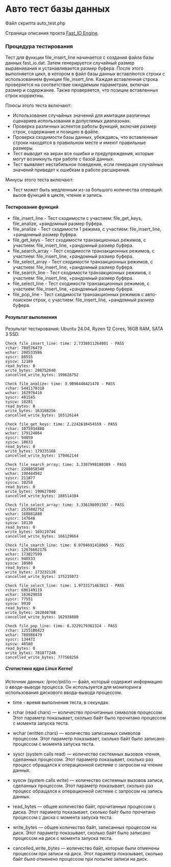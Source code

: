 # Авто тест базы данных


Файл скрипта auto_test.php

Страница описания прокта [Fast_IO Engine](https://github.com/commeta/fast_io).


### Процедура тестирования

Тест для функции file_insert_line начинается с создания файла базы данных fast_io.dat. Затем генерируется случайный размер выравнивания и устанавливается размер буфера. После этого выполняется цикл, в котором в файл базы данных вставляются строки с использованием функции file_insert_line. Каждая вставленная строка проверяется на соответствие ожидаемым параметрам, включая размер и содержание. Также проверяется, что позиции вставленных строк корректны.

Плюсы этого теста включают:
- Использование случайных значений для имитации различных сценариев использования в допустимых диапазонах.
- Проверка различных аспектов работы функций, включая размер строк, содержание и позицию в файле.
- Проверка сходимости базы данных, убеждаясь, что вставленные строки находятся в правильном месте и имеют правильные размеры.
- Тест выводит на экран все ошибки и предупреждения, которые могут возникнуть при работе с базой данных.
- Тест выявляет нестабильное поведение, если генерация случайных значений приведет к ошибкам в работе расширения.

Минусы этого теста включают:
- Тест может быть медленным из-за большого количества операций: вызов функций в цикле, чтение и запись.


#### Тестирование функций
- file_insert_line - Тест сходимости с участием: file_get_keys, file_analize, +рандомный размер буфера.
- file_analize - Тест сходимости 1 режима, с участием: file_insert_line, +рандомный размер буфера.
- file_get_keys - Тест сходимости транзакционных режимов, с участием: file_insert_line, +рандомный размер буфера.
- file_search_array - Тест сходимости транзакционных режимов, с участием: file_insert_line, +рандомный размер буфера.
- file_select_array - Тест сходимости транзакционных режимов, с участием: file_insert_line, +рандомный размер буфера.
- file_search_line - Тест сходимости транзакционных режимов, с участием: file_insert_line, +рандомный размер буфера.
- file_select_line - Тест сходимости транзакционных режимов, с участием: file_insert_line, +рандомный размер буфера.
- file_pop_line - Тест сходимости транзакционных режимов с авто-поиском строк, с участием: file_insert_line, +рандомный размер буфера.


#### Результат выполнения
Результат тестирования: Ubuntu 24.04, Ryzen 12 Cores, 16GB RAM, SATA 3 SSD.
```
Check file_insert_line: time: 2.7338011264801 - PASS
rchar: 780576479
wchar: 208533586
syscr: 88555
syscw: 12189
read_bytes: 0
write_bytes: 208752640
cancelled_write_bytes: 199626752

Check file_analize: time: 3.9096448421478 - PASS
rchar: 5441178318
wchar: 162976416
syscr: 481545
syscw: 10281
read_bytes: 0
write_bytes: 163168256
cancelled_write_bytes: 165126144

Check file_get_keys: time: 2.2242610454559 - PASS
rchar: 1075934880
wchar: 179124064
syscr: 94059
syscw: 10633
read_bytes: 0
write_bytes: 179335168
cancelled_write_bytes: 179462144

Check file_search_array: time: 3.3307998180389 - PASS
rchar: 2288058540
wchar: 190444942
syscr: 211877
syscw: 10258
read_bytes: 0
write_bytes: 190627840
cancelled_write_bytes: 188514304

Check file_select_array: time: 3.336198091507 - PASS
rchar: 2535802752
wchar: 168881880
syscr: 147648
syscw: 10130
read_bytes: 0
write_bytes: 169119744
cancelled_write_bytes: 166129664

Check file_search_line: time: 6.0704691410065 - PASS
rchar: 12676602176
wchar: 173027599
syscr: 940533
syscw: 10988
read_bytes: 0
write_bytes: 173232128
cancelled_write_bytes: 175235072

Check file_select_line: time: 1.9733171463013 - PASS
rchar: 696149119
wchar: 162629850
syscr: 77551
syscw: 9930
read_bytes: 0
write_bytes: 162848768
cancelled_write_bytes: 162938880

Check file_pop_line: time: 6.3229179382324 - PASS
rchar: 1255180423
wchar: 780986479
syscr: 134472
syscw: 46580
read_bytes: 0
write_bytes: 781877248
cancelled_write_bytes: 777568256
```


##### Статистика ядра Linux Kernel

Источник данных: /proc/pid/io — файл, который содержит информацию о вводе-выводе процесса. Он используется для мониторинга использования дискового ввода-вывода процессом.

- time - время выполнения теста, в секундах.

- rchar (read chars) — количество прочитанных символов процессом. Этот параметр показывает, сколько байт было прочитано процессом с момента запуска теста.

- wchar (written chars) — количество записанных символов процессом. Этот параметр показывает, сколько байт было записано процессом с момента запуска теста.

- syscr (system calls read) — количество системных вызовов чтения, сделанных процессом. Этот параметр показывает, сколько раз процесс обращался к операционной системе с запросом на чтение данных.

- syscw (system calls write) — количество системных вызовов записи, сделанных процессом. Этот параметр показывает, сколько раз процесс обращался к операционной системе с запросом на запись данных.

- read_bytes — общее количество байт, прочитанных процессом с диска. Этот параметр показывает, сколько байт было прочитано процессом с диска с момента запуска теста.

- write_bytes — общее количество байт, записанных процессом на диск. Этот параметр показывает, сколько байт было записано процессом на диск с момента запуска теста.

- cancelled_write_bytes — количество байт, которые были отменены процессом при записи на диск. Этот параметр показывает, сколько байт было отменено процессом при попытке записи на диск.


